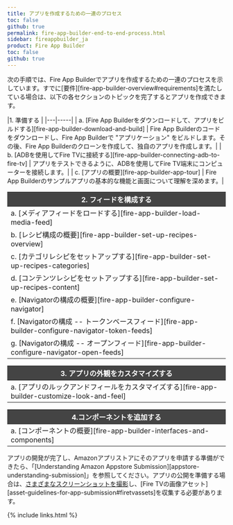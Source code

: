 ```yaml
---
title: アプリを作成するための一連のプロセス
toc: false
github: true
permalink: fire-app-builder-end-to-end-process.html
sidebar: fireappbuilder_ja
product: Fire App Builder
toc: false
github: true
---
```

<style>
th {
background-color: #444;
color: white;
font-weight: bold;
}
</style>


次の手順では、Fire App Builderでアプリを作成するための一連のプロセスを示しています。すでに[要件][fire-app-builder-overview#requirements]を満たしている場合は、以下の各セクションのトピックを完了するとアプリを作成できます。

|1. 準備する |
|---|-----|
| a. [Fire App Builderをダウンロードして、アプリをビルドする][fire-app-builder-download-and-build] | Fire App Builderのコードをダウンロードし、Fire App Builderで "アプリケーション" をビルドします。その後、Fire App Builderのクローンを作成して、独自のアプリを作成します。|
| b. [ADBを使用してFire TVに接続する][fire-app-builder-connecting-adb-to-fire-tv] | アプリをテストできるように、ADBを使用してFire TV端末にコンピューターを接続します。|
| c. [アプリの概要][fire-app-builder-app-tour] | Fire App Builderのサンプルアプリの基本的な機能と画面について理解を深めます。|

| 2. フィードを構成する |
|---|
| a. [メディアフィードをロードする][fire-app-builder-load-media-feed] | アプリにメディアフィードをロードします。フィードには、タイトル、説明、サムネイル、メディアオブジェクトなど、すべてのメディアアセットが含まれます。|
| b. [レシピ構成の概要][fire-app-builder-set-up-recipes-overview] | Fire App Builderに含まれているレシピと、構成の要件について説明します。|
| c. [カテゴリレシピをセットアップする][fire-app-builder-set-up-recipes-categories] | Fire App Builderでフィードのカテゴリを読み取る方法を構成します。カテゴリにより、コンテンツがさまざまなグループに分類されます。|
| d. [コンテンツレシピをセットアップする][fire-app-builder-set-up-recipes-content] | Fire App Builderでフィードのコンテンツを読み取る方法を構成します。コンテンツとは、タイトル、説明、ビデオのURLなど、フィードのすべての要素のことです。|
| e. [Navigatorの構成の概要][fire-app-builder-configure-navigator] | Navigatorファイルの役割と、構成が必要な項目について説明します。|
| f. [Navigatorの構成 -- トークンベースフィード][fire-app-builder-configure-navigator-token-feeds] | カテゴリレシピとコンテンツレシピをアプリのUIの画面に関連付けます。アクセスするためにトークンが必要なフィードの場合は、この手順に従います。|
| g. [Navigatorの構成 -- オープンフィード][fire-app-builder-configure-navigator-open-feeds] | カテゴリレシピとコンテンツレシピをアプリのUIの画面に関連付けます。トークンなしでオープンにアクセスできるフィードの場合は、この手順に従います。|

| 3. アプリの外観をカスタマイズする |
|---|
| a. [アプリのルックアンドフィールをカスタマイズする][fire-app-builder-customize-look-and-feel] | custom.xmlファイルを使用して、アプリの外観をカスタマイズします。フォントから背景色、ホームページのレイアウト、スプラッシュ画面などまで、アプリのほぼすべての要素をカスタマイズできます。|

| 4.コンポーネントを追加する |
|---|
| a. [コンポーネントの概要][fire-app-builder-interfaces-and-components] | Fire App Builderのインターフェースを実装する、すでにコーディングされたコンポーネントをロードすることで、認証、アプリ内課金、分析、広告、またはMedia Playerを設定します。|

アプリの開発が完了し、Amazonアプリストアにそのアプリを申請する準備ができたら、「[Understanding Amazon Appstore Submission][appstore-understanding-submission]」を参照してください。アプリの公開を準備する場合は、[さまざまなスクリーンショットを撮影](/support/submitting-your-app/tech-docs/04-taking-screenshots)し、[Fire TVの画像アセット][asset-guidelines-for-app-submission#firetvassets]を収集する必要があります。

{% include links.html %}
